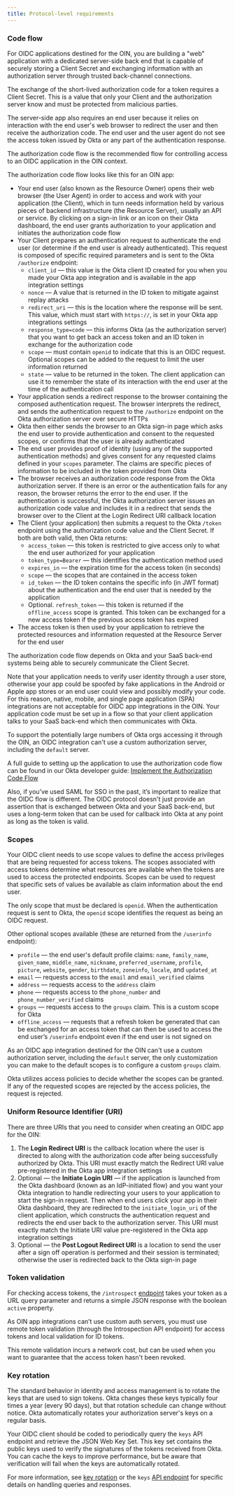 ```yaml
---
title: Protocol-level requirements
---
```


### Code flow

For OIDC applications destined for the OIN, you are building a "web" application with a dedicated server-side back end that is capable of securely storing a Client Secret and exchanging information with an authorization server through trusted back-channel connections.

The exchange of the short-lived authorization code for a token requires a Client Secret. This is a value that only your Client and the authorization server know and must be protected from malicious parties.

The server-side app also requires an end user because it relies on interaction with the end user's web browser to redirect the user and then receive the authorization code. The end user and the user agent do not see the access token issued by Okta or any part of the authentication response.

The authorization code flow is the recommended flow for controlling access to an OIDC application in the OIN context.

The authorization code flow looks like this for an OIN app:

* Your end user (also known as the Resource Owner) opens their web browser (the User Agent) in order to access and work with your application (the Client), which in turn needs information held by various pieces of backend infrastructure (the Resource Server), usually an API or service. By clicking on a sign-in link or an icon on their Okta dashboard, the end user grants authorization to your application and initiates the authorization code flow
* Your Client prepares an authentication request to authenticate the end user (or determine if the end user is already authenticated). This request is composed of specific required parameters and is sent to the Okta `/authorize` endpoint:
  * `client_id` &mdash; this value is the Okta client ID created for you when you made your Okta app integration and is available in the app integration settings
  * `nonce` &mdash; A value that is returned in the ID token to mitigate against replay attacks
  * `redirect_uri` &mdash; this is the location where the response will be sent. This value, which must start with `https://`, is set in your Okta app integrations settings
  * `response_type=code` &mdash; this informs Okta (as the authorization server) that you want to get back an access token and an ID token in exchange for the authorization code
  * `scope` &mdash; must contain `openid` to indicate that this is an OIDC request. Optional scopes can be added to the request to limit the user information returned
  * `state` &mdash; value to be returned in the token. The client application can use it to remember the state of its interaction with the end user at the time of the authentication call
* Your application sends a redirect response to the browser containing the composed authentication request. The browser interprets the redirect, and sends the authentication request to the `/authorize` endpoint on the Okta authorization server over secure HTTPs
* Okta then either sends the browser to an Okta sign-in page which asks the end user to provide authentication and consent to the requested scopes, or confirms that the user is already authenticated
* The end user provides proof of identity (using any of the supported authentication methods) and gives consent for any requested claims defined in your `scopes` parameter. The claims are specific pieces of information to be included in the token provided from Okta
* The browser receives an authorization code response from the Okta authorization server. If there is an error or the authentication fails for any reason, the browser returns the error to the end user. If the authentication is successful, the Okta authorization server issues an authorization code value and includes it in a redirect that sends the browser over to the Client at the Login Redirect URI callback location
* The Client (your application) then submits a request to the Okta `/token` endpoint using the authorization code value and the Client Secret. If both are both valid, then Okta returns:
  * `access_token` &mdash; this token is restricted to give access only to what the end user authorized for your application
  * `token_type=Bearer` &mdash; this identifies the authentication method used
  * `expires_in` &mdash; the expiration time for the access token (in seconds)
  * `scope` &mdash; the scopes that are contained in the access token
  * `id_token` &mdash; the ID token contains the specific info (in JWT format) about the authentication and the end user that is needed by the application
  * Optional. `refresh_token` &mdash; this token is returned if the `offline_access` scope is granted. This token can be exchanged for a new access token if the previous access token has expired
* The access token is then used by your application to retrieve the protected resources and information requested at the Resource Server for the end user

The authorization code flow depends on Okta and your SaaS back-end systems being able to securely communicate the Client Secret.

Note that your application needs to verify user identity through a user store, otherwise your app could be spoofed by fake applications in the Android or Apple app stores or an end user could view and possibly modify your code. For this reason, native, mobile, and single page application (SPA) integrations are not acceptable for OIDC app integrations in the OIN. Your application code must be set up in a flow so that your client application talks to your SaaS back-end which then communicates with Okta.

To support the potentially large numbers of Okta orgs accessing it through the OIN, an OIDC integration can't use a custom authorization server, including the `default` server.

A full guide to setting up the application to use the authorization code flow can be found in our Okta developer guide: [Implement the Authorization Code Flow](/docs/guides/implement-auth-code/overview/)

Also, if you’ve used SAML for SSO in the past, it’s important to realize that the OIDC flow is different. The OIDC protocol doesn't just provide an assertion that is exchanged between Okta and your SaaS back-end, but uses a long-term token that can be used for callback into Okta at any point as long as the token is valid.

### Scopes

Your OIDC client needs to use scope values to define the access privileges that are being requested for access tokens. The scopes associated with access tokens determine what resources are available when the tokens are used to access the protected endpoints. Scopes can be used to request that specific sets of values be available as claim information about the end user.

The only scope that must be declared is `openid`. When the authentication request is sent to Okta, the `openid` scope identifies the request as being an OIDC request.

Other optional scopes available (these are returned from the `/userinfo` endpoint):

* `profile` &mdash; the end user's default profile claims: `name`, `family_name`, `given_name`, `middle_name`, `nickname`, `preferred_username`, `profile`, `picture`, `website`, `gender`, `birthdate`, `zoneinfo`, `locale`, and `updated_at`
* `email` &mdash; requests access to the `email` and `email_verified` claims
* `address` &mdash; requests access to the `address` claim
* `phone` &mdash; requests access to the `phone_number` and `phone_number_verified` claims
* `groups` &mdash; requests access to the `groups` claim. This is a custom scope for Okta
* `offline_access` &mdash; requests that a refresh token be generated that can be exchanged for an access token that can then be used to access the end user’s `/userinfo` endpoint even if the end user is not signed on

As an OIDC app integration destined for the OIN can't use a custom authorization server, including the `default` server, the only customization you can make to the default scopes is to configure a custom `groups` claim.

Okta utilizes access policies to decide whether the scopes can be granted. If any of the requested scopes are rejected by the access policies, the request is rejected.

### Uniform Resource Identifier (URI)

There are three URIs that you need to consider when creating an OIDC app for the OIN:

1. The **Login Redirect URI** is the callback location where the user is directed to along with the authorization code after being successfully authorized by Okta.
  This URI must exactly match the Redirect URI value pre-registered in the Okta app integration settings
2. Optional &mdash; the **Initiate Login URI** &mdash; if the application is launched from the Okta dashboard (known as an IdP-initiated flow) and you want your Okta integration to handle redirecting your users to your application to start the sign-in request. Then when end users click your app in their Okta dashboard, they are redirected to the `initiate_login_uri` of the client application, which constructs the authentication request and redirects the end user back to the authorization server.
  This URI must exactly match the Initiate URI value pre-registered in the Okta app integration settings
3. Optional &mdash; the **Post Logout Redirect URI** is a location to send the user after a sign off operation is performed and their session is terminated; otherwise the user is redirected back to the Okta sign-in page

### Token validation

For checking access tokens, the `/introspect` [endpoint](/docs/reference/api/oidc/#introspect) takes your token as a URL query parameter and returns a simple JSON response with the boolean `active` property.

As OIN app integrations can’t use custom auth servers, you must use remote token validation (through the Introspection API endpoint) for access tokens and local validation for ID tokens.

This remote validation incurs a network cost, but can be used when you want to guarantee that the access token hasn't been revoked.

### Key rotation

The standard behavior in identity and access management is to rotate the keys that are used to sign tokens. Okta changes these keys typically four times a year (every 90 days), but that rotation schedule can change without notice. Okta automatically rotates your authorization server's keys on a regular basis.

Your OIDC client should be coded to periodically query the `keys` API endpoint and retrieve the JSON Web Key Set. This key set contains the public keys used to verify the signatures of the tokens received from Okta. You can cache the keys to improve performance, but be aware that verification will fail when the keys are automatically rotated.

For more information, see [key rotation](/docs/concepts/key-rotation/) or the `keys` [API endpoint](/docs/reference/api/oidc/#keys) for specific details on handling queries and responses.

<NextSectionLink/>
